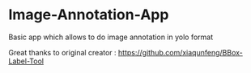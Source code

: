 # Image-Annotation-App
Basic app which allows to do image annotation in yolo format

Great thanks to original creator : https://github.com/xiaqunfeng/BBox-Label-Tool
